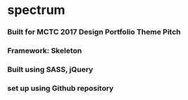  # spectrum
 ### Built for MCTC 2017 Design Portfolio Theme Pitch
 ### Framework: Skeleton
 ### Built using SASS, jQuery
 ### set up using Github repository
